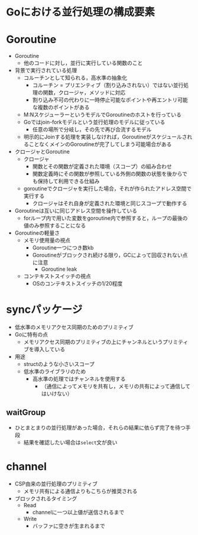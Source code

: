 # Goにおける並行処理の構成要素

# Goroutine
- Goroutine
    - 他のコードに対し，並行に実行している関数のこと
- 背景で実行されている処理
    - コルーチンとして知られる，高水準の抽象化
        - コルーチン = プリエンティブ（割り込みされない）ではない並行処理の関数，クロージャ，メソッドに対応
        - 割り込み不可の代わりに一時停止可能なポイントや再エントリ可能な複数のポイントがある
    - M:NスケジューラーというモデルでGoroutineのホストを行っている
    - Goではjoin-forkモデルという並行処理のモデルに従っている
        - 任意の場所で分岐し，その先で再び合流するモデル
    - 明示的にJoinする処理を実装しなければ，GoroutineがスケジュールされることなくメインのGoroutineが完了してしまう可能場合がある
- クロージャとGoroutine
    - クロージャ
        - 関数とその関数が定義された環境（スコープ）の組み合わせ
        - 関数定義時にその関数が参照している外側の関数の状態を後からでも保持して利用できる仕組み
    - goroutineでクロージャを実行した場合，それが作られたアドレス空間で実行する
        - クロージャはそれ自身が定義された環境と同じスコープで動作する
- Goroutineは互いに同じアドレス空間を操作している
    - forループ内で用いた変数をgoroutine内で参照すると，ループの最後の値のみ参照することになる
- Goroutineの軽量さ
    - メモリ使用量の視点
        - Goroutine一つにつき数kb
        - Goroutineがブロックされ続ける限り，GCによって回収されない点に注意
            - Goroutine leak
    - コンテキストスイッチの視点
        - OSのコンテキストスイッチの1/20程度


# syncパッケージ
- 低水準のメモリアクセス同期のためのプリミティブ
- Goに特有の点
    - メモリアクセス同期のプリミティブの上にチャンネルというプリミティブを導入している
- 用途
    - structのような小さいスコープ
    - 低水準のライブラリのため
        - 高水準の処理ではチャンネルを使用する
            - （通信によってメモリを共有し，メモリの共有によって通信してはいけない）

## waitGroup
- ひとまとまりの並行処理があった場合，それらの結果に依らず完了を待つ手段
    - 結果を確認したい場合は`select`文が良い

# channel
- CSP由来の並行処理のプリミティブ
    - メモリ共有による通信よりもこちらが推奨される
- ブロックされるタイミング
    - Read
        - channelに一つ以上値が送信されるまで
    - Write
        - バッファに空きが生まれるまで

